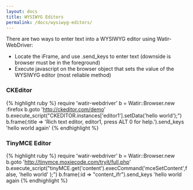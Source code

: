 ```yaml
---
layout: docs
title: WYSIWYG Editors
permalink: /docs/wysiwyg-editors/
---
```


There are two ways to enter text into a WYSIWYG editor using Watir-WebDriver:

* Locate the iFrame, and use .send_keys to enter text (downside is browser must be in the foreground)
* Execute javascript on the browser object that sets the value of the WYSIWYG editor (most reliable method)

### CKEditor

{% highlight ruby %}
require 'watir-webdriver'
b = Watir::Browser.new :firefox
b.goto 'http://ckeditor.com/demo'
b.execute_script("CKEDITOR.instances['editor1'].setData('hello world');")
b.frame(:title => 'Rich text editor, editor1, press ALT 0 for help.').send_keys 'hello world again'
{% endhighlight %}

### TinyMCE Editor

{% highlight ruby %}
require 'watir-webdriver'
b = Watir::Browser.new
b.goto 'http://tinymce.moxiecode.com/tryit/full.php'
b.execute_script("tinyMCE.get('content').execCommand('mceSetContent',false, 'hello world' );")
b.frame(:id => "content_ifr").send_keys 'hello world again
{% endhighlight %}
